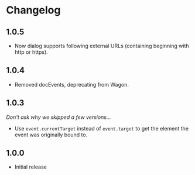 # Changelog

## 1.0.5

- Now dialog supports following external URLs (containing beginning with http or https).

## 1.0.4

- Removed docEvents, deprecating from Wagon.

## 1.0.3

*Don't ask why we skipped a few versions...*

- Use `event.currentTarget` instead of `event.target` to get the element the event was originally bound to.

## 1.0.0

- Initial release
